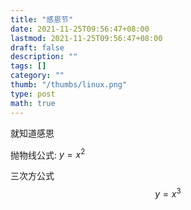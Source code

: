 ```yaml
---
title: "感恩节"
date: 2021-11-25T09:56:47+08:00
lastmod: 2021-11-25T09:56:47+08:00
draft: false 
description: ""
tags: []
category: "" 
thumb: "/thumbs/linux.png"
type: post
math: true
---
```


就知道感恩

抛物线公式: $y=x^2$

三次方公式 $$ y = x ^ 3 $$